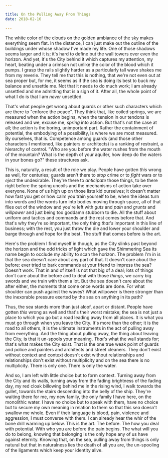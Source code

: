 ```yaml
---

title: On the Pulling Away From Things
date: 2018-02-16

---
```


The white color of the clouds on the golden ambiance of the sky makes everything seem flat. In the distance, I can just make out the outline of the buildings under whose shadow I've made my life. One of those shadows seems larger and it is; it's hard to define but the wall towers over even the horizon. And yet, it's the City behind it which captures my attention, my heart, beating under a crimson not unlike the color of the blood which it pumps. I grasp the rails slightly harder as a particularly tall wave shakes me from my reverie. They tell me that this is nothing, that we're not even out at sea proper but, for me, it seems as if the sea is doing its best to buck my balance and unsettle me. Not that it needs to do much work; I am already unsettled and me admitting that is a sign of it. After all, the whole point of what I do is that I am *never* unsettled.

That's what people get wrong about guards or other such characters which are there to "enforce the peace". They think that, like coiled springs, we are measured when the action begins, when the tension in our tendons is released and we, excuse me, *spring* into action. But that's not the case at all; the action is the boring, unimportant part. Rather the containment of potential, the embodying of a possibility, is where we are most measured. By ourselves, that is. Competence among guards (and those other characters I mentioned, like painters or architects) is a ranking of restraint, a hierarchy of control. "Who are you before the water rushes from the mouth of the mountain? What is the depth of your aquifer, how deep do the waters in your bones go?" these structures ask.

This is, naturally, a result of the role we play. People have gotten *this* wrong as well, for centuries; guards aren't there to *stop* crime or to *fight* wars or to *eject* the undesirable. They're there to *anticipate* those things, to be there right before the spring uncoils and the mechanisms of action take over everyone. None of us high up on those lists kid ourselves; it doesn't matter how fast you get or how calm you train yourself to be, when the ideas turn into words and the words turn into bodies moving through space, all of that flies out of the window and you're left with *guts* and *pain* and *grunts* and *willpower* and just being too goddamn stubborn to die. All the stuff about uniform and tactics and commands and the rest comes before that. And that's why they're so important, the only thing *that's* important in this line of business; with the rest, you just throw the die and lower your shoulder and barge through and hope for the best. The stuff that comes before is the art.

Here's the problem I find myself in though, as the City slinks past beyond the horizon and the odd tricks of light which gave the Shimmering Sea its name begin to occlude my ability to scan the horizon. The problem I'm in is that the sea doesn't care about any part of that. It doesn't care about the before: ever tried to bark commands at your friend to impress the sea? Doesn't work. That in and of itself is not that big of a deal; lots of things don't care about the before and to deal with those *things*, we carry big swords and we train with them a lot. But the sea doesn't care about the after either, the moments that come once words are done. For what shoulder can push against the waves? What willpower is there stronger than the inexorable pressure exerted by the sea on anything in its path?

Thus, the sea stands more than just aloof, apart or distant. People have gotten *this* wrong as well and that's their worst mistake; the sea is not just a place to which you go but a road leading away from all places. It is what you must go through when you leave the City. It's more than the other; it is the road to all others, it is the ultimate instruments in the act of pulling away from everything. And the thing about pulling away, the thing about leaving the City, is that it un-spools your meaning. *That's* what the wall stands for; that's what makes the City exist. That is the one true weak point of guards and police and painters and architects and street cleaners. They don't exist without context and context doesn't exist without relationships and relationships don't exist without multiplicity and on the sea there is no multiplicity. There is only one. There is only the water.

And so, I am left with little choice but to form context. Turning away from the City and its walls, turning away from the fading brightness of the fading day, my red cloak billowing behind me in the rising wind, I walk towards the gullet, towards the stairs descending into the belly of the ship. They're waiting there for me, my new family, the only family I have here, on the monolithic water. I have no choice but to speak with them, have no choice but to secure my own meaning in relation to them so that this sea doesn't swallow me whole. Even if their language is blood, pain, violence and aggression, I must converse with them. I can already hear the whir of the bone drill warming up below. This is the art. The before. The how you deal with potential. With who you are before the pain begins. The what will you do to belong, knowing that belonging is the only hope any of us have against eternity. Knowing that, on the sea, pulling away from things is only natural but that in naturalness lies the death of all you are, the un-spooling of the ligaments which keep your identity alive.
